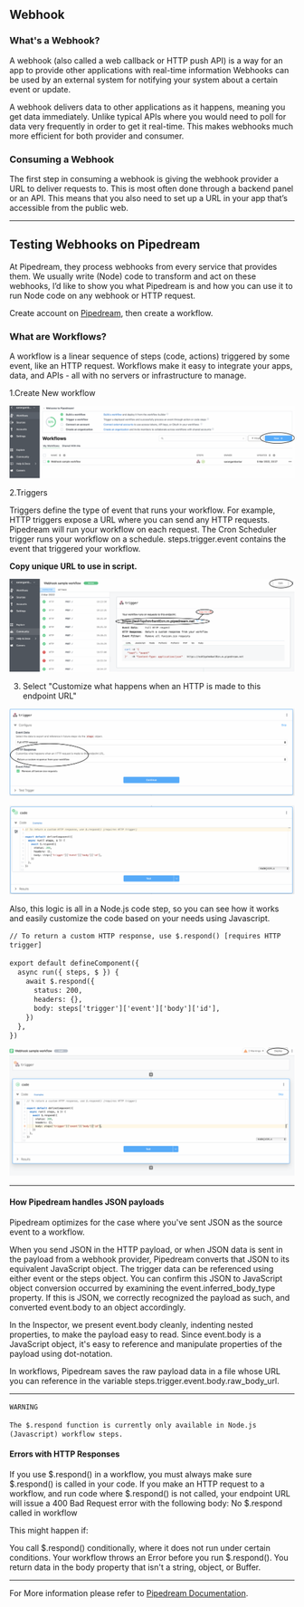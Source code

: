 ## Webhook

### What's a Webhook?
A webhook (also called a web callback or HTTP push API) is a way for an app to provide other applications with real-time information
Webhooks can be used by an external system for notifying your system about a certain event or update.

A webhook delivers data to other applications as it happens, meaning you get data immediately.
Unlike typical APIs where you would need to poll for data very frequently in order to get it real-time. 
This makes webhooks much more efficient for both provider and consumer.

### Consuming a Webhook
The first step in consuming a webhook is giving the webhook provider a URL to deliver requests to. 
This is most often done through a backend panel or an API. 
This means that you also need to set up a URL in your app that’s accessible from the public web.

---
## Testing Webhooks on Pipedream
At Pipedream, they process webhooks from every service that provides them. 
We usually write (Node) code to transform and act on these webhooks,
I’d like to show you what Pipedream is and how you can use it to run Node code on
any webhook or HTTP request.

Create account on 
[Pipedream](https://pipedream.com/), then create a workflow.

### What are Workflows?
A workflow is a linear sequence of steps (code, actions) triggered by some event, like an HTTP request.
Workflows make it easy to integrate your apps, data, and APIs - all with no servers or infrastructure to manage.

1.Create New workflow

![pipedream](../docs/static/webhook/create_workflow.png)

2.Triggers

Triggers define the type of event that runs your workflow.
For example, HTTP triggers expose a URL where you can send any HTTP requests.
Pipedream will run your workflow on each request. 
The Cron Scheduler trigger runs your workflow on a schedule.
steps.trigger.event contains the event that triggered your workflow.

**Copy unique URL to use in script.**

![pipedream](../docs/static/webhook/Trigger.png)

3. Select "Customize what happens when an HTTP is made to this endpoint URL"

![pipedream](../docs/static/webhook/trigger_config.png)


![pipedream](../docs/static/webhook/Nodejs_code.png)

Also, this logic is all in a Node.js code step, 
so you can see how it works and easily customize the code based on your needs using Javascript.
```
// To return a custom HTTP response, use $.respond() [requires HTTP trigger]

export default defineComponent({
  async run({ steps, $ }) {
    await $.respond({
      status: 200,
      headers: {},
      body: steps['trigger']['event']['body']['id'],
    })
  },
})
```

![pipedream](../docs/static/webhook/deploy.png)


---
#### How Pipedream handles JSON payloads

Pipedream optimizes for the case where you've sent JSON as the source event to a workflow.

When you send JSON in the HTTP payload, or when JSON data is sent in the payload from a webhook provider, 
Pipedream converts that JSON to its equivalent JavaScript object. 
The trigger data can be referenced using either event or the steps object.
You can confirm this JSON to JavaScript object conversion occurred by examining the event.inferred_body_type property.
If this is JSON, we correctly recognized the payload as such, and converted event.body to an object accordingly.

In the Inspector, we present event.body cleanly, indenting nested properties, to make the payload easy to read.
Since event.body is a JavaScript object, it's easy to reference and manipulate properties of the payload using dot-notation.


In workflows, Pipedream saves the raw payload data in a file whose URL you can reference in the variable steps.trigger.event.body.raw_body_url.

---
```
WARNING

The $.respond function is currently only available in Node.js (Javascript) workflow steps.
```

#### Errors with HTTP Responses
If you use \$.respond() in a workflow, you must always make sure \$.respond() is called in your code. If you make an HTTP request to a workflow, and run code where \$.respond() is not called, your endpoint URL will issue a 400 Bad Request error with the following body:
No \$.respond called in workflow

This might happen if:

You call \$.respond() conditionally, where it does not run under certain conditions.
Your workflow throws an Error before you run \$.respond().
You return data in the body property that isn't a string, object, or Buffer.

---

For More information please refer to [Pipedream Documentation](https://pipedream.com/docs/).
